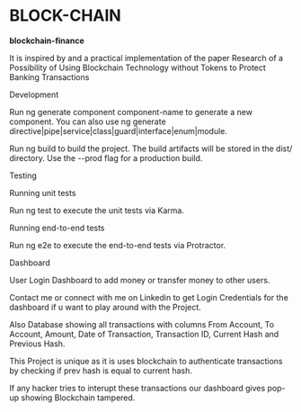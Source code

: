 # BLOCK-CHAIN
**blockchain-finance**

It is inspired by and a practical implementation of the paper Research of a Possibility of Using Blockchain Technology without Tokens to Protect Banking Transactions

Development

Run ng generate component component-name to generate a new component. You can also use ng generate directive|pipe|service|class|guard|interface|enum|module.

Run ng build to build the project. The build artifacts will be stored in the dist/ directory. Use the --prod flag for a production build.

Testing

Running unit tests

Run ng test to execute the unit tests via Karma.

Running end-to-end tests

Run ng e2e to execute the end-to-end tests via Protractor.

Dashboard

User Login Dashboard to add money or transfer money to other users.

Contact me or connect with me on Linkedin to get Login Credentials for the dashboard if u want to play around with the Project.

Also Database showing all transactions with columns From Account, To Account, Amount, Date of Transaction, Transaction ID, Current Hash and Previous Hash.

This Project is unique as it is uses blockchain to authenticate transactions by checking if prev hash is equal to current hash.

If any hacker tries to interupt these transactions our dashboard gives pop-up showing Blockchain tampered.

